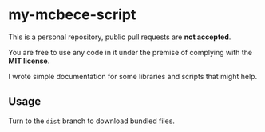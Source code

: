 # my-mcbece-script

This is a personal repository, public pull requests are **not accepted**.

You are free to use any code in it under the premise of complying with the **MIT license**.

I wrote simple documentation for some libraries and scripts that might help.

## Usage

Turn to the `dist` branch to download bundled files.
